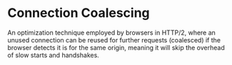 # Connection Coalescing
An optimization technique employed by browsers in HTTP/2, where an unused connection can be reused for further requests (coalesced) if the browser detects it is for the same origin, meaning it will skip the overhead of slow starts and handshakes.
